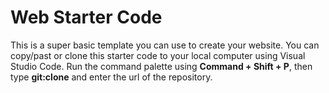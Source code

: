 # Web Starter Code
This is a super basic template you can use to create your website. You can copy/past or clone this starter code to your local computer using Visual Studio Code. Run the command palette using **Command + Shift + P**, then type **git:clone** and enter the url of the repository.
